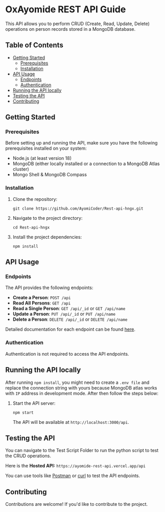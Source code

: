 # OxAyomide REST API Guide

This API allows you to perform CRUD (Create, Read, Update, Delete) operations on person records stored in a MongoDB database.

## Table of Contents

- [Getting Started](#getting-started)
  - [Prerequisites](#prerequisites)
  - [Installation](#installation)
- [API Usage](#api-usage)
  - [Endpoints](#endpoints)
  - [Authentication](#authentication)
- [Running the API locally](#running-the-api)
- [Testing the API](#testing-the-api)
- [Contributing](#contributing)

## Getting Started

### Prerequisites

Before setting up and running the API, make sure you have the following prerequisites installed on your system:

- Node.js (at least version 18)
- MongoDB (either locally installed or a connection to a MongoDB Atlas cluster)
- Mongo Shell & MongoDB Compass

### Installation

1. Clone the repository:

   ```shell
   git clone https://github.com/AyomiCoder/Rest-api-hngx.git
   ```

2. Navigate to the project directory:

   ```shell
   cd Rest-api-hngx
   ```

3. Install the project dependencies:

   ```shell
   npm install
   ```

## API Usage

### Endpoints

The API provides the following endpoints:

- **Create a Person**: `POST /api`
- **Read All Persons**: `GET /api`
- **Read a Single Person**: `GET /api/_id` or `GET /api/name`
- **Update a Person**: `PUT /api/_id` or `PUT /api/name`
- **Delete a Person**: `DELETE /api/_id` or `DELETE /api/name`

Detailed documentation for each endpoint can be found [here](./Documentation.md).

### Authentication

Authentication is not required to access the API endpoints.

## Running the API locally

After running `npm install`, you might need to create a `.env file` and replace the connection string with yours because MongoDB atlas works with `IP` address in development mode. 
After then follow the steps below:

1. Start the API server:

   ```shell
   npm start
   ```

   The API will be available at `http://localhost:3000/api`.

## Testing the API

You can navigate to the Test Script Folder to run the python script to test the CRUD operations.

Here is the **Hosted API:** `https://ayomide-rest-api.vercel.app/api`

You can use tools like [Postman](https://www.postman.com/) or [curl](https://curl.se/) to test the API endpoints.

## Contributing

Contributions are welcome! If you'd like to contribute to the project.

